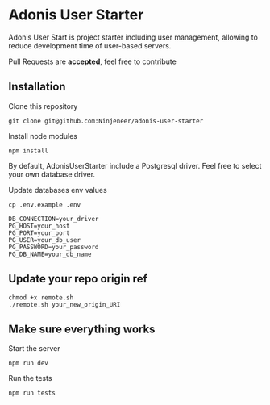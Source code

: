 # Adonis User Starter

Adonis User Start is project starter including user management, allowing to reduce development time of user-based servers.

Pull Requests are **accepted**, feel free to contribute

## Installation

Clone this repository
```shell
git clone git@github.com:Ninjeneer/adonis-user-starter
```

Install node modules
```shell
npm install
```
By default, AdonisUserStarter include a Postgresql driver. Feel free to select your own database driver.

Update databases env values
```shell
cp .env.example .env
```
```
DB_CONNECTION=your_driver
PG_HOST=your_host
PG_PORT=your_port
PG_USER=your_db_user
PG_PASSWORD=your_password
PG_DB_NAME=your_db_name
```

## Update your repo origin ref
```shell
chmod +x remote.sh
./remote.sh your_new_origin_URI
```

## Make sure everything works
Start the server
```shell
npm run dev
```

Run the tests
```shell
npm run tests
```

